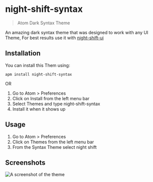 # night-shift-syntax
> Atom Dark Syntax Theme

An amazing dark syntax theme that was designed to work with any UI Theme, For best results use it with  [night-shift-ui](https://github.com/WalidKurchied/night-shift-ui.git)



## Installation

You can install this Them using:

```
apm install night-shift-syntax
```
OR

1. Go to Atom > Preferences
2. Click on Install from the left menu bar
3. Select Themes and type night-shift-syntax
4. Install it when it shows up




## Usage

1. Go to Atom > Preferences
2. Click on Themes from the left menu bar
3. From the Syntax Theme select night shift




## Screenshots

![A screenshot of the theme](https://user-images.githubusercontent.com/7544317/28341610-63155756-6c0c-11e7-8c5c-f7ceace9430d.png)

